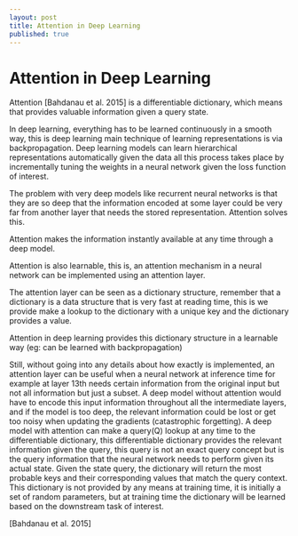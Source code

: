 ```yaml
---
layout: post
title: Attention in Deep Learning
published: true
---
```


# Attention in Deep Learning

Attention [Bahdanau et al. 2015] is a differentiable dictionary, which means that provides valuable information given a query state.

In deep learning, everything has to be learned continuously in a smooth way, this is deep learning main technique of learning representations is via backpropagation. Deep learning models can learn hierarchical representations automatically given the data all this process takes place by incrementally tuning the weights in a neural network given the loss function of interest.

The problem with very deep models like recurrent neural networks is that they are so deep that the information encoded at some layer could be very far from another layer that needs the stored representation. Attention solves this.

Attention makes the information instantly available at any time through a deep model.

Attention is also learnable, this is, an attention mechanism in a neural network can be implemented using an attention layer.

The attention layer can be seen as a dictionary structure, remember that a dictionary is a data structure that is very fast at reading time, this is we provide make a lookup to the dictionary with a unique key and the dictionary provides a value.

Attention in deep learning provides this dictionary structure in a learnable way (eg: can be learned with backpropagation)

Still, without going into any details about how exactly is implemented, an attention layer can be useful when a neural network at inference time for example at layer 13th needs certain information from the original input but not all information but just a subset. A deep model without attention would have to encode this input information throughout all the intermediate layers, and if the model is too deep, the relevant information could be lost or get too noisy when updating the gradients (catastrophic forgetting).
A deep model with attention can make a query(Q) lookup at any time to the differentiable dictionary, this differentiable dictionary provides the relevant information given the query, this query is not an exact query concept but is the query information that the neural network needs to perform given its actual state. Given the state query, the dictionary will return the most probable keys and their corresponding values that match the query context. This dictionary is not provided by any means at training time, it is initially a set of random parameters, but at training time the dictionary will be learned based on the downstream task of interest.


[Bahdanau et al. 2015] 
